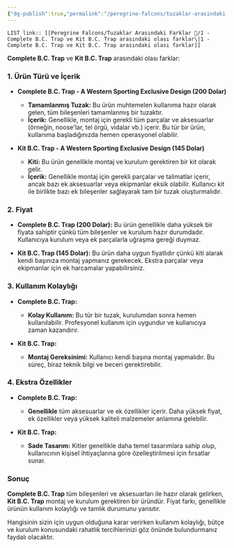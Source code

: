 ```yaml
---
{"dg-publish":true,"permalink":"/peregrine-falcons/tuzaklar-arasindaki-farklar/1-complete-b-c-trap-ve-kit-b-c-trap-arasindaki-olasi-farklar/","updated":"2024-09-21T16:52:51.739+03:00"}
---
```


`LIST link:: [[Peregrine Falcons/Tuzaklar Arasındaki Farklar 🦅/1 - Complete B.C. Trap ve Kit B.C. Trap arasındaki olası farklar\|1 - Complete B.C. Trap ve Kit B.C. Trap arasındaki olası farklar]]
`

**Complete B.C. Trap** ve **Kit B.C. Trap** arasındaki olası farklar:

### **1. Ürün Türü ve İçerik**

- **Complete B.C. Trap - A Western Sporting Exclusive Design (200 Dolar)**
    
    - **Tamamlanmış Tuzak:** Bu ürün muhtemelen kullanıma hazır olarak gelen, tüm bileşenleri tamamlanmış bir tuzaktır.
    - **İçerik:** Genellikle, montaj için gerekli tüm parçalar ve aksesuarlar (örneğin, noose'lar, tel örgü, vidalar vb.) içerir. Bu tür bir ürün, kullanıma başladığınızda hemen operasyonel olabilir.
- **Kit B.C. Trap - A Western Sporting Exclusive Design (145 Dolar)**
    
    - **Kiti:** Bu ürün genellikle montaj ve kurulum gerektiren bir kit olarak gelir.
    - **İçerik:** Genellikle montaj için gerekli parçalar ve talimatlar içerir, ancak bazı ek aksesuarlar veya ekipmanlar eksik olabilir. Kullanıcı kit ile birlikte bazı ek bileşenler sağlayarak tam bir tuzak oluşturmalıdır.

### **2. Fiyat**

- **Complete B.C. Trap (200 Dolar):** Bu ürün genellikle daha yüksek bir fiyata sahiptir çünkü tüm bileşenler ve kurulum hazır durumdadır. Kullanıcıya kurulum veya ek parçalarla uğraşma gereği duymaz.
    
- **Kit B.C. Trap (145 Dolar):** Bu ürün daha uygun fiyatlıdır çünkü kiti alarak kendi başınıza montaj yapmanız gerekecek. Ekstra parçalar veya ekipmanlar için ek harcamalar yapabilirsiniz.
    

### **3. Kullanım Kolaylığı**

- **Complete B.C. Trap:**
    
    - **Kolay Kullanım:** Bu tür bir tuzak, kurulumdan sonra hemen kullanılabilir. Profesyonel kullanım için uygundur ve kullanıcıya zaman kazandırır.
- **Kit B.C. Trap:**
    
    - **Montaj Gereksinimi:** Kullanıcı kendi başına montaj yapmalıdır. Bu süreç, biraz teknik bilgi ve beceri gerektirebilir.

### **4. Ekstra Özellikler**

- **Complete B.C. Trap:**
    
    - **Genellikle** tüm aksesuarlar ve ek özellikler içerir. Daha yüksek fiyat, ek özellikler veya yüksek kaliteli malzemeler anlamına gelebilir.
- **Kit B.C. Trap:**
    
    - **Sade Tasarım:** Kitler genellikle daha temel tasarımlara sahip olup, kullanıcının kişisel ihtiyaçlarına göre özelleştirilmesi için fırsatlar sunar.

### **Sonuç**

**Complete B.C. Trap** tüm bileşenleri ve aksesuarları ile hazır olarak gelirken, **Kit B.C. Trap** montaj ve kurulum gerektiren bir üründür. Fiyat farkı, genellikle ürünün kullanım kolaylığı ve tamlık durumunu yansıtır.

Hangisinin sizin için uygun olduğuna karar verirken kullanım kolaylığı, bütçe ve kurulum konusundaki rahatlık tercihlerinizi göz önünde bulundurmanız faydalı olacaktır.